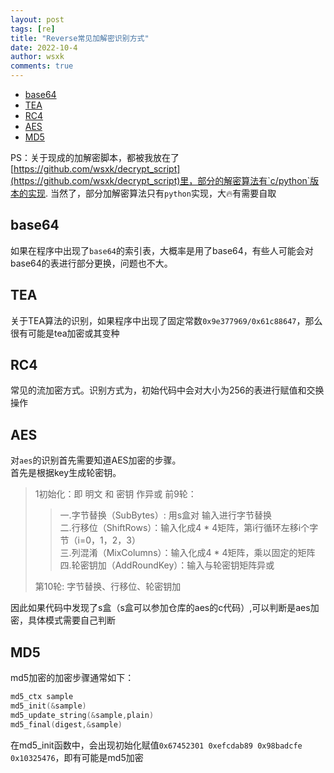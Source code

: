 ```yaml
---
layout: post
tags: [re]
title: "Reverse常见加解密识别方式"
date: 2022-10-4
author: wsxk
comments: true
---
```


- [base64<br>](#base64)
- [TEA<br>](#tea)
- [RC4<br>](#rc4)
- [AES<br>](#aes)
- [MD5<br>](#md5)

PS：关于现成的加解密脚本，都被我放在了[https://github.com/wsxk/decrypt_script](https://github.com/wsxk/decrypt_script)里，部分的解密算法有`c/python`版本的实现.
当然了，部分加解密算法只有`python`实现，大🔥有需要自取<br>

## base64<br>
如果在程序中出现了`base64`的索引表，大概率是用了base64，有些人可能会对base64的表进行部分更换，问题也不大。<br>

## TEA<br>
关于TEA算法的识别，如果程序中出现了固定常数`0x9e377969/0x61c88647`，那么很有可能是tea加密或其变种

## RC4<br>
常见的流加密方式。识别方式为，初始代码中会对大小为256的表进行赋值和交换操作<br>

## AES<br>
对`aes`的识别首先需要知道AES加密的步骤。<br>
首先是根据key生成轮密钥。
> 1初始化：即 明文 和 密钥 作异或
> 前9轮：
> > 一.字节替换（SubBytes）: 用s盒对 输入进行字节替换<br>
> > 二.行移位（ShiftRows）：输入化成4 * 4矩阵，第i行循环左移i个字节（i=0，1，2，3）<br>
> > 三.列混淆（MixColumns）：输入化成4 * 4矩阵，乘以固定的矩阵<br>
> > 四.轮密钥加（AddRoundKey）：输入与轮密钥矩阵异或<br>
> 
> 第10轮: 字节替换、行移位、轮密钥加

因此如果代码中发现了s盒（s盒可以参加仓库的aes的c代码）,可以判断是aes加密，具体模式需要自己判断<br>

## MD5<br>
md5加密的加密步骤通常如下：<br>
```c
md5_ctx sample
md5_init(&sample)
md5_update_string(&sample,plain)
md5_final(digest,&sample)
```
在md5_init函数中，会出现初始化赋值`0x67452301 0xefcdab89 0x98badcfe 0x10325476`，即有可能是md5加密